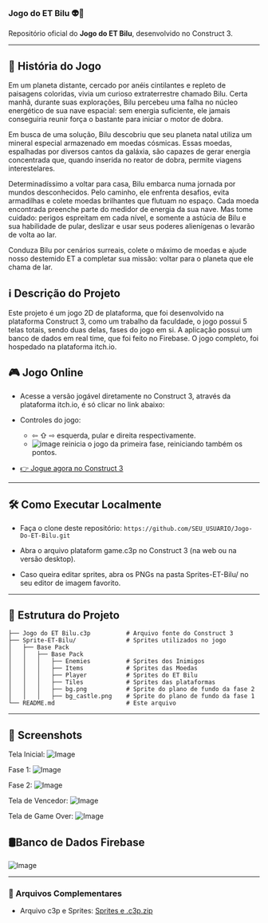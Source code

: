 ### Jogo do ET Bilu 👽🚀

Repositório oficial do **Jogo do ET Bilu**, desenvolvido no Construct 3.

---

## 📖 História do Jogo

Em um planeta distante, cercado por anéis cintilantes e repleto de paisagens coloridas, vivia um curioso extraterrestre chamado Bilu. Certa manhã, durante suas explorações, Bilu percebeu uma falha no núcleo energético de sua nave espacial: sem energia suficiente, ele jamais conseguiria reunir força o bastante para iniciar o motor de dobra.

Em busca de uma solução, Bilu descobriu que seu planeta natal utiliza um mineral especial armazenado em moedas cósmicas. Essas moedas, espalhadas por diversos cantos da galáxia, são capazes de gerar energia concentrada que, quando inserida no reator de dobra, permite viagens interestelares.

Determinadíssimo a voltar para casa, Bilu embarca numa jornada por mundos desconhecidos. Pelo caminho, ele enfrenta desafios, evita armadilhas e colete moedas brilhantes que flutuam no espaço. Cada moeda encontrada preenche parte do medidor de energia da sua nave. Mas tome cuidado: perigos espreitam em cada nível, e somente a astúcia de Bilu e sua habilidade de pular, deslizar e usar seus poderes alienígenas o levarão de volta ao lar.

Conduza Bilu por cenários surreais, colete o máximo de moedas e ajude nosso destemido ET a completar sua missão: voltar para o planeta que ele chama de lar.

## ℹ️ Descrição do Projeto

Este projeto é um jogo 2D de plataforma, que foi desenvolvido na plataforma Construct 3, como um trabalho da faculdade, o jogo possui 5 telas totais, sendo duas delas, fases do jogo em si. A aplicação possui um banco de dados em real time, que foi feito no Firebase. O jogo completo, foi hospedado na plataforma itch.io.

## 🎮 Jogo Online

- Acesse a versão jogável diretamente no Construct 3, através da plataforma itch.io, é só clicar no link abaixo:

- Controles do jogo:
   - ⇦ ⇧ ⇨ esquerda, pular e direita respectivamente.
   - ![image](https://github.com/user-attachments/assets/8bab11a6-b8e7-455f-bb6a-2332e6a2884f) reinicia o jogo da primeira fase, reiniciando também os pontos.

- [👉 Jogue agora no Construct 3](https://lhbizzi.itch.io/jogo-do-et-bilu)

---

## 🛠 Como Executar Localmente

- Faça o clone deste repositório:
```https://github.com/SEU_USUARIO/Jogo-Do-ET-Bilu.git```

- Abra o arquivo plataform game.c3p no Construct 3 (na web ou na versão desktop).
- Caso queira editar sprites, abra os PNGs na pasta Sprites-ET-Bilu/ no seu editor de imagem favorito.

---

## 📂 Estrutura do Projeto

```
├── Jogo do ET Bilu.c3p          # Arquivo fonte do Construct 3
├── Sprite-ET-Bilu/              # Sprites utilizados no jogo
│   ├── Base Pack
│   │   ├── Base Pack
│   │   │   ├── Enemies          # Sprites dos Inimigos
│   │   │   ├── Items            # Sprites das Moedas 
│   │   │   ├── Player           # Sprites do ET Bilu
│   │   │   ├── Tiles            # Sprites das plataformas
│   │   │   ├── bg.png           # Sprite do plano de fundo da fase 2
│   │   │   ├── bg_castle.png    # Sprite do plano de fundo da fase 1                         
└── README.md                    # Este arquivo
```

---

## 📸 Screenshots

Tela Inicial:
![Image](https://github.com/user-attachments/assets/9fc3b6e5-a63d-4ae0-b1ab-fbbc742daf65)

Fase 1:
![Image](https://github.com/user-attachments/assets/b2f05cd3-68ca-4371-81d9-96a5eb4d1757)

Fase 2:
![Image](https://github.com/user-attachments/assets/c3b0a4bd-3633-4b63-ab7b-364b0f86ccab)

Tela de Vencedor:
![Image](https://github.com/user-attachments/assets/891c1bf5-f9fe-4c75-a8a5-55f82851f8ae)

Tela de Game Over:
![Image](https://github.com/user-attachments/assets/1c2e5a93-2abe-4ea5-917c-1c96243d6350)

## 🛢️Banco de Dados Firebase
![Image](https://github.com/user-attachments/assets/c00decdd-11c2-4d4c-8cd4-784f84aa4ead)

---

### 📂 Arquivos Complementares
- Arquivo c3p e Sprites:
[Sprites e .c3p.zip](https://github.com/user-attachments/files/19908397/Sprites.e.c3p.zip)
    
